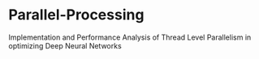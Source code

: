 # Parallel-Processing
Implementation and Performance Analysis of Thread Level Parallelism in optimizing Deep Neural Networks 
